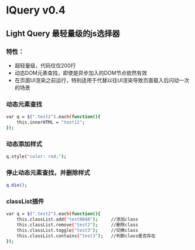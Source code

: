 lQuery v0.4
===========

Light Query 最轻量级的js选择器
--------------------------------------

### 特性：
- 超轻量级，代码仅仅200行
- 动态DOM元素查找，即使是异步加入的DOM节点依然有效
- 在页面UI渲染之前运行，特别适用于代替以往UI渲染导致页面载入后闪动一次的场景

### 动态元素查找
```bash
var q = $(".test2").each(function(){
	this.innerHTML = "test11";
});
```

### 动态添加样式
```bash
q.style("color: red;");
```

### 停止动态元素查找，并删除样式
```bash
q.die();
```

### classList插件
```bash
var q = $(".test2").each(function(){
	this.classList.add("test8848");		//添加class
	this.classList.remove("test2");		//删除class
	this.classList.toggle("test3");		//切换class
	this.classList.contains("test3");	//判断class是否存在
});
```
